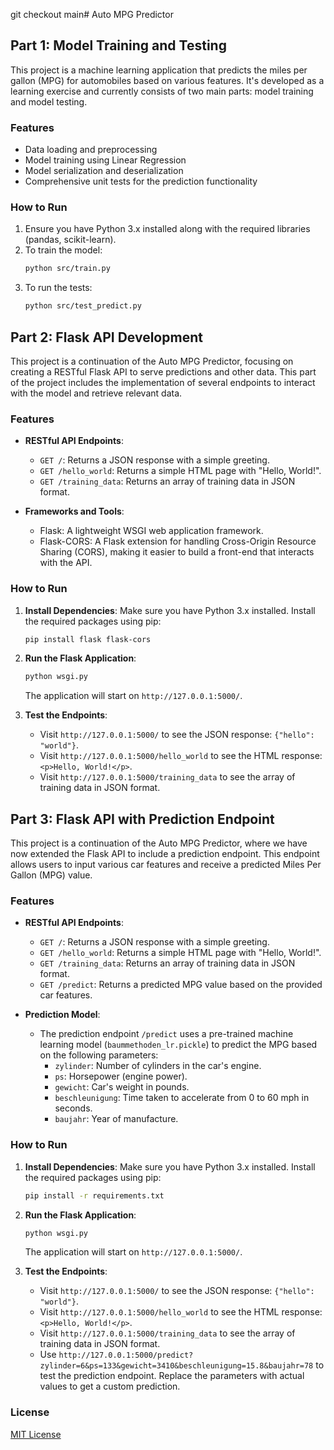 git checkout main# Auto MPG Predictor

## Part 1: Model Training and Testing

This project is a machine learning application that predicts the miles per gallon (MPG) for automobiles based on various features. It's developed as a learning exercise and currently consists of two main parts: model training and model testing.

### Features

- Data loading and preprocessing
- Model training using Linear Regression
- Model serialization and deserialization
- Comprehensive unit tests for the prediction functionality

### How to Run

1. Ensure you have Python 3.x installed along with the required libraries (pandas, scikit-learn).
2. To train the model:
   ```bash
   python src/train.py
   ```
3. To run the tests:
   ```bash
   python src/test_predict.py
   ```

## Part 2: Flask API Development

This project is a continuation of the Auto MPG Predictor, focusing on creating a RESTful Flask API to serve predictions and other data. This part of the project includes the implementation of several endpoints to interact with the model and retrieve relevant data.

### Features

- **RESTful API Endpoints**:

  - `GET /`: Returns a JSON response with a simple greeting.
  - `GET /hello_world`: Returns a simple HTML page with "Hello, World!".
  - `GET /training_data`: Returns an array of training data in JSON format.

- **Frameworks and Tools**:
  - Flask: A lightweight WSGI web application framework.
  - Flask-CORS: A Flask extension for handling Cross-Origin Resource Sharing (CORS), making it easier to build a front-end that interacts with the API.

### How to Run

1. **Install Dependencies**:
   Make sure you have Python 3.x installed. Install the required packages using pip:

   ```bash
   pip install flask flask-cors
   ```

2. **Run the Flask Application**:

   ```bash
   python wsgi.py
   ```

   The application will start on `http://127.0.0.1:5000/`.

3. **Test the Endpoints**:
   - Visit `http://127.0.0.1:5000/` to see the JSON response: `{"hello": "world"}`.
   - Visit `http://127.0.0.1:5000/hello_world` to see the HTML response: `<p>Hello, World!</p>`.
   - Visit `http://127.0.0.1:5000/training_data` to see the array of training data in JSON format.

## Part 3: Flask API with Prediction Endpoint

This project is a continuation of the Auto MPG Predictor, where we have now extended the Flask API to include a prediction endpoint. This endpoint allows users to input various car features and receive a predicted Miles Per Gallon (MPG) value.

### Features

- **RESTful API Endpoints**:

  - `GET /`: Returns a JSON response with a simple greeting.
  - `GET /hello_world`: Returns a simple HTML page with "Hello, World!".
  - `GET /training_data`: Returns an array of training data in JSON format.
  - `GET /predict`: Returns a predicted MPG value based on the provided car features.

- **Prediction Model**:
  - The prediction endpoint `/predict` uses a pre-trained machine learning model (`baummethoden_lr.pickle`) to predict the MPG based on the following parameters:
    - `zylinder`: Number of cylinders in the car's engine.
    - `ps`: Horsepower (engine power).
    - `gewicht`: Car's weight in pounds.
    - `beschleunigung`: Time taken to accelerate from 0 to 60 mph in seconds.
    - `baujahr`: Year of manufacture.

### How to Run

1. **Install Dependencies**:
   Make sure you have Python 3.x installed. Install the required packages using pip:

   ```bash
   pip install -r requirements.txt
   ```

2. **Run the Flask Application**:

   ```bash
   python wsgi.py
   ```

   The application will start on `http://127.0.0.1:5000/`.

3. **Test the Endpoints**:
   - Visit `http://127.0.0.1:5000/` to see the JSON response: `{"hello": "world"}`.
   - Visit `http://127.0.0.1:5000/hello_world` to see the HTML response: `<p>Hello, World!</p>`.
   - Visit `http://127.0.0.1:5000/training_data` to see the array of training data in JSON format.
   - Use `http://127.0.0.1:5000/predict?zylinder=6&ps=133&gewicht=3410&beschleunigung=15.8&baujahr=78` to test the prediction endpoint. Replace the parameters with actual values to get a custom prediction.

### License

[MIT License](https://opensource.org/licenses/MIT)
